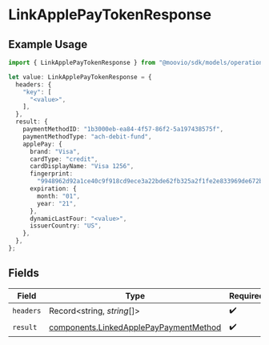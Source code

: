# LinkApplePayTokenResponse

## Example Usage

```typescript
import { LinkApplePayTokenResponse } from "@moovio/sdk/models/operations";

let value: LinkApplePayTokenResponse = {
  headers: {
    "key": [
      "<value>",
    ],
  },
  result: {
    paymentMethodID: "1b3000eb-ea84-4f57-86f2-5a197438575f",
    paymentMethodType: "ach-debit-fund",
    applePay: {
      brand: "Visa",
      cardType: "credit",
      cardDisplayName: "Visa 1256",
      fingerprint:
        "9948962d92a1ce40c9f918cd9ece3a22bde62fb325a2f1fe2e833969de672ba3",
      expiration: {
        month: "01",
        year: "21",
      },
      dynamicLastFour: "<value>",
      issuerCountry: "US",
    },
  },
};
```

## Fields

| Field                                                                                            | Type                                                                                             | Required                                                                                         | Description                                                                                      |
| ------------------------------------------------------------------------------------------------ | ------------------------------------------------------------------------------------------------ | ------------------------------------------------------------------------------------------------ | ------------------------------------------------------------------------------------------------ |
| `headers`                                                                                        | Record<string, *string*[]>                                                                       | :heavy_check_mark:                                                                               | N/A                                                                                              |
| `result`                                                                                         | [components.LinkedApplePayPaymentMethod](../../models/components/linkedapplepaypaymentmethod.md) | :heavy_check_mark:                                                                               | N/A                                                                                              |